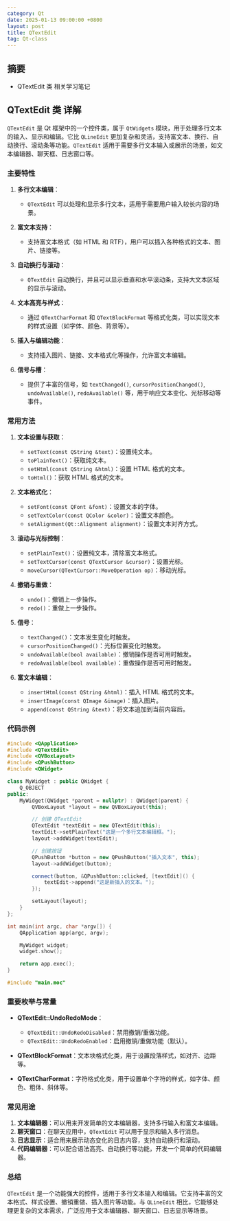 ```yaml
---
category: Qt
date: 2025-01-13 09:00:00 +0800
layout: post
title: QTextEdit
tag: Qt-class
---
```

## 摘要

+ QTextEdit 类 相关学习笔记

<!--more-->

## QTextEdit 类 详解

`QTextEdit` 是 Qt 框架中的一个控件类，属于 `QtWidgets` 模块，用于处理多行文本的输入、显示和编辑。它比 `QLineEdit` 更加复杂和灵活，支持富文本、换行、自动换行、滚动条等功能。`QTextEdit` 适用于需要多行文本输入或展示的场景，如文本编辑器、聊天框、日志窗口等。

### 主要特性
1. **多行文本编辑**：
   - `QTextEdit` 可以处理和显示多行文本，适用于需要用户输入较长内容的场景。
   
2. **富文本支持**：
   - 支持富文本格式（如 HTML 和 RTF），用户可以插入各种格式的文本、图片、链接等。
   
3. **自动换行与滚动**：
   - `QTextEdit` 自动换行，并且可以显示垂直和水平滚动条，支持大文本区域的显示与滚动。

4. **文本高亮与样式**：
   - 通过 `QTextCharFormat` 和 `QTextBlockFormat` 等格式化类，可以实现文本的样式设置（如字体、颜色、背景等）。

5. **插入与编辑功能**：
   - 支持插入图片、链接、文本格式化等操作，允许富文本编辑。
   
6. **信号与槽**：
   - 提供了丰富的信号，如 `textChanged()`, `cursorPositionChanged()`, `undoAvailable()`, `redoAvailable()` 等，用于响应文本变化、光标移动等事件。

### 常用方法
1. **文本设置与获取**：
   - `setText(const QString &text)`：设置纯文本。
   - `toPlainText()`：获取纯文本。
   - `setHtml(const QString &html)`：设置 HTML 格式的文本。
   - `toHtml()`：获取 HTML 格式的文本。

2. **文本格式化**：
   - `setFont(const QFont &font)`：设置文本的字体。
   - `setTextColor(const QColor &color)`：设置文本颜色。
   - `setAlignment(Qt::Alignment alignment)`：设置文本对齐方式。

3. **滚动与光标控制**：
   - `setPlainText()`：设置纯文本，清除富文本格式。
   - `setTextCursor(const QTextCursor &cursor)`：设置光标。
   - `moveCursor(QTextCursor::MoveOperation op)`：移动光标。

4. **撤销与重做**：
   - `undo()`：撤销上一步操作。
   - `redo()`：重做上一步操作。

5. **信号**：
   - `textChanged()`：文本发生变化时触发。
   - `cursorPositionChanged()`：光标位置变化时触发。
   - `undoAvailable(bool available)`：撤销操作是否可用时触发。
   - `redoAvailable(bool available)`：重做操作是否可用时触发。

6. **富文本编辑**：
   - `insertHtml(const QString &html)`：插入 HTML 格式的文本。
   - `insertImage(const QImage &image)`：插入图片。
   - `append(const QString &text)`：将文本追加到当前内容后。

### 代码示例
```cpp
#include <QApplication>
#include <QTextEdit>
#include <QVBoxLayout>
#include <QPushButton>
#include <QWidget>

class MyWidget : public QWidget {
    Q_OBJECT
public:
    MyWidget(QWidget *parent = nullptr) : QWidget(parent) {
        QVBoxLayout *layout = new QVBoxLayout(this);

        // 创建 QTextEdit
        QTextEdit *textEdit = new QTextEdit(this);
        textEdit->setPlainText("这是一个多行文本编辑框。");
        layout->addWidget(textEdit);

        // 创建按钮
        QPushButton *button = new QPushButton("插入文本", this);
        layout->addWidget(button);

        connect(button, &QPushButton::clicked, [textEdit]() {
            textEdit->append("这是新插入的文本。");
        });

        setLayout(layout);
    }
};

int main(int argc, char *argv[]) {
    QApplication app(argc, argv);

    MyWidget widget;
    widget.show();

    return app.exec();
}

#include "main.moc"
```

### 重要枚举与常量
- **QTextEdit::UndoRedoMode**：
  - `QTextEdit::UndoRedoDisabled`：禁用撤销/重做功能。
  - `QTextEdit::UndoRedoEnabled`：启用撤销/重做功能（默认）。

- **QTextBlockFormat**：文本块格式化类，用于设置段落样式，如对齐、边距等。
- **QTextCharFormat**：字符格式化类，用于设置单个字符的样式，如字体、颜色、粗体、斜体等。

### 常见用途
1. **文本编辑器**：可以用来开发简单的文本编辑器，支持多行输入和富文本编辑。
2. **聊天窗口**：在聊天应用中，`QTextEdit` 可以用于显示和输入多行消息。
3. **日志显示**：适合用来展示动态变化的日志内容，支持自动换行和滚动。
4. **代码编辑器**：可以配合语法高亮、自动换行等功能，开发一个简单的代码编辑器。

### 总结
`QTextEdit` 是一个功能强大的控件，适用于多行文本输入和编辑。它支持丰富的文本格式、样式设置、撤销重做、插入图片等功能。与 `QLineEdit` 相比，它能够处理更复杂的文本需求，广泛应用于文本编辑器、聊天窗口、日志显示等场景。